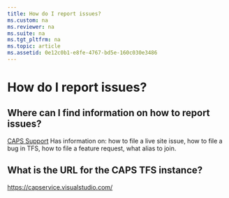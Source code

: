 ```yaml
---
title: How do I report issues?
ms.custom: na
ms.reviewer: na
ms.suite: na
ms.tgt_pltfrm: na
ms.topic: article
ms.assetid: 0e12c0b1-e8fe-4767-bd5e-160c030e3486
---
```

# How do I report issues?
## Where can I find information on how to report issues?
[CAPS Support](https://sandboxmsdnstage.redmond.corp.microsoft.com/en-US/library/dn942391.aspx)
Has information on: how to file a live site issue, how to file a bug in TFS, how to file a feature request, what alias to join.​

## What is the URL for the CAPS TFS instance?
https://capservice.visualstudio.com/